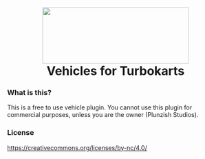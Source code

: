 <h1 align="center">
  <img src="https://i.imgur.com/RhxDywI.png" width="340" height="131"/>
  <br />
  Vehicles for Turbokarts
</h1>

### What is this?

This is a free to use vehicle plugin.
You cannot use this plugin for commercial purposes, unless you are the owner (Plunzish Studios).

### License

https://creativecommons.org/licenses/by-nc/4.0/
